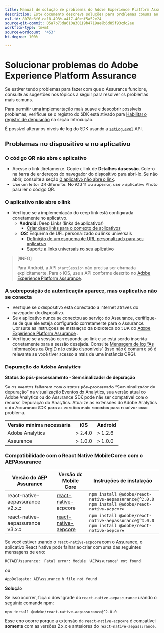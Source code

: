 ```yaml
---
title: Manual de solução de problemas do Adobe Experience Platform Assurance
description: Este documento descreve soluções para problemas comuns ao usar o Adobe Experience Platform Assurance.
exl-id: 8078e6f6-ca18-4939-a417-40ebf5a52e24
source-git-commit: 05a7b73da610a30119b4719ae6b6d85f93cdc2ae
workflow-type: tm+mt
source-wordcount: '453'
ht-degree: 100%

---
```


# Solucionar problemas do Adobe Experience Platform Assurance

Se estiver tendo problemas para fazer com que o Assurance funcione, consulte as sugestões nos tópicos a seguir para resolver os problemas mais comuns.

Para permitir uma implementação mais suave e descobrir possíveis problemas, verifique se o registro do SDK está ativado para [Habilitar o registro de depuração](https://developer.adobe.com/client-sdks/documentation/getting-started/enable-debug-logging/) na seção Introdução.

É possível alterar os níveis de log do SDK usando a [`setLogLevel`](https://developer.adobe.com/client-sdks/documentation/mobile-core/api-reference/#setloglevel) API.

## Problemas no dispositivo e no aplicativo

### O código QR não abre o aplicativo

* Acesse o link diretamente. Copie o link de **Detalhes da sessão**. Cole-o na barra de endereços do navegador do dispositivo para abri-lo. Se não abrir, consulte a seção [O aplicativo não abre o link](#app-does-not-open-link).
* Use um leitor QR diferente. No iOS 11 ou superior, use o aplicativo Photo para ler o código QR.

### O aplicativo não abre o link

* Verifique se a implementação do deep link está configurada corretamente no aplicativo.
   * **Android:** Deep Links (links de aplicativos)
      * [Criar deep links para o contexto de aplicativos](https://developer.android.com/training/app-links/deep-linking?hl=pt-br)
   * **iOS:** Esquema de URL personalizado ou links universais
      * [Definição de um esquema de URL personalizado para seu aplicativo](https://developer.apple.com/documentation/uikit/inter-process_communication/allowing_apps_and_websites_to_link_to_your_content/defining_a_custom_url_scheme_for_your_app)
      * [Suporte a links universais no seu aplicativo](https://developer.apple.com/documentation/uikit/inter-process_communication/allowing_apps_and_websites_to_link_to_your_content/supporting_universal_links_in_your_app)

>[!INFO]
>
>Para Android, a API `startSession` não precisa ser chamada explicitamente. Para o iOS, use a API conforme descrito no [Adobe Experience Platform Assurance](https://developer.adobe.com/client-sdks/documentation/platform-assurance-sdk/#register-aepassurance-with-mobile-core).

### A sobreposição de autenticação aparece, mas o aplicativo não se conecta

* Verifique se o dispositivo está conectado à internet através do navegador do dispositivo.
* Se o aplicativo nunca se conectou ao serviço do Assurance, certifique-se de que ele esteja configurado corretamente para o Assurance. Consulte as instruções de instalação da biblioteca do SDK do [Adobe Experience Platform Assurance](./tutorials/implement-assurance.md) .
* Verifique se a sessão corresponde ao link e se está sendo inserida corretamente para a sessão desejada. Consulte [Mensagem de log “As informações da OrgID não estão disponíveis”](https://developer.adobe.com/client-sdks/documentation/platform-assurance-sdk/common-issues/#orgid-information-is-not-available) (isso não é comum e só é relevante se você tiver acesso a mais de uma instância ORG).

### Depuração do Adobe Analytics

**Status do pós-processamento - Sem sinalizador de depuração**

Se os eventos falharem com o status pós-processado “Sem sinalizador de depuração” na visualização Eventos do Analytics, sua versão atual do Adobe Analytics ou do Assurance SDK pode não ser compatível com o recurso Depuração do Analytics.
Atualize as extensões do Adobe Analytics e do Assurance SDK para as versões mais recentes para resolver esse problema.

| Versão mínima necessária | iOS | Android |
| --------------------------- | --- | ------- |
| Adobe Analytics | > 2.4.0 | > 1.2.6 |
| Assurance | > 1.0.0 | > 1.0.0 |

### Compatibilidade com o React Native MobileCore e com o AEPAssurance

| Versão do AEP Assurance | Versão do Mobile Core | Instruções de instalação |
| --------------------- | ------------------- | ------------------- |
| react-native-aepassurance v2.x.x | [react-native-acpcore](https://www.npmjs.com/package/@adobe/react-native-acpcore) | `npm install @adobe/react-native-aepassurance@^2.0.0` <br/>`npm install @adobe/react-native-acpcore` |
| react-native-aepassurance v3.x.x | [react-native-aepcore](https://www.npmjs.com/package/@adobe/react-native-aepcore) | `npm install @adobe/react-native-aepassurance@^3.0.0` <br/>`npm install @adobe/react-native-aepcore` |

Se você estiver usando o `react-native-acpcore` com o Assurance, o aplicativo React Native pode falhar ao criar com uma das seguintes mensagens de erro:

```
RCTAEPAssurance:  Fatal error: Module 'AEPAssurance' not found
```

ou

```
AppDelegate: AEPAssurance.h file not found
```

**Solução**

Se isso ocorrer, faça o downgrade do `react-native-aepassurance` usando o seguinte comando npm:

```shell
npm install @adobe/react-native-aepassurance@^2.0.0
```

Esse erro ocorre porque a extensão do `react-native-acpcore` é compatível **somente** com as versões 2.x.x e anteriores do `react-native-aepassurance`.

